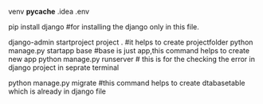 venv 
__pycache__
.idea
.env


pip install django   #for installing the django only in this file.

django-admin startproject project . #it helps to create projectfolder
python manage.py startapp base #base is just app,this command helps to create new app
 python manage.py runserver # this is for the checking the error in django project in seprate terminal


python manage.py migrate  #this command helps to create dtabasetable which is already in django file
